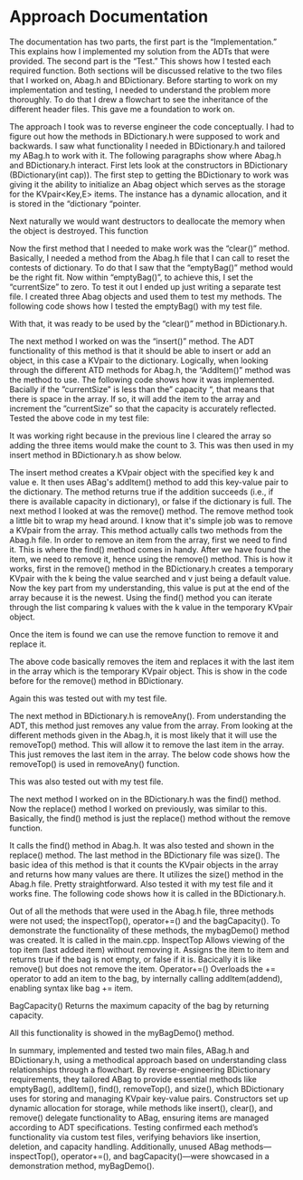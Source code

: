 # Approach Documentation
The documentation has two parts, the first part is the “Implementation.” This explains how I implemented my solution from the ADTs that were provided. The second part is the “Test.” This shows how I tested each required function. Both sections will be discussed relative to the two files that I worked on, Abag.h and BDictionary.
 Before starting to work on my implementation and testing, I needed to understand the problem more thoroughly. To do that I drew a flowchart to see the inheritance of the different header files. This gave me a foundation to work on.

The approach I took was to reverse engineer the code conceptually. I had to figure out how the methods in BDictionary.h were supposed to work and backwards. I saw what functionality I needed in BDictionary.h and tailored my ABag.h to work with it. The following paragraphs show where Abag.h and BDictionary.h interact.
First lets look at the constructors in BDictionary (BDictionary(int cap)). The first step to getting the BDictionary to work was giving it the ability to initialize an Abag object which serves as the storage for the KVpair<Key,E> items. The instance has a dynamic allocation, and it is stored in the “dictionary “pointer.

Next naturally we would want destructors to deallocate the memory when the object is destroyed. This function

Now the first method that I needed to make work was the “clear()” method. Basically, I needed a method from the Abag.h file that I can call to reset the contests of dictionary. To do that I saw that the “emptyBag()” method would be the right fit.
Now within “emptyBag()”, to achieve this, I set the “currentSize” to zero.
To test it out I ended up just writing a separate test file. I created three Abag objects and used them to test my methods. 
The following code shows how I tested the emptyBag() with my test file.


With that, it was ready to be used by the “clear()” method in BDictionary.h.


The next method I worked on was the “insert()” method. The ADT functionality of this method is that it should be able to insert or add an object, in this case a KVpair to the dictionary. Logically, when looking through the different ATD methods for Abag.h, the “AddItem()” method was the method to use. The following code shows how it was implemented.
Bacially  if the ”currentSize" is less than the” capacity “, that means that there is space in the array. If so, it will add the item to the array and increment the ”currentSize” so that the capacity is accurately reflected.
Tested the above code in my test file: 


It was working right because in the previous line I cleared the array so adding the three items would make the count to 3.
This was then used in my insert method in BDictionary.h as show below.

The insert method creates a KVpair object with the specified key k and value e. It then uses ABag's addItem() method to add this key-value pair to the dictionary. The method returns true if the addition succeeds (i.e., if there is available capacity in dictionary), or false if the dictionary is full.
The next method I looked at was the remove() method. The remove method took a little bit to wrap my head around.  I know that it's simple job was to remove a KVpair from the array. This method actually calls two methods from the Abag.h file. In order to remove an item from the array, first we need to find it. This is where the find() method comes in handy. After we have found the item, we need to remove it, hence using the remove() method.
This is how it works, first in the remove() method in the BDictionary.h  creates a temporary KVpair with the k being the value searched and v just being a default value. Now the key part from my understanding, this value is put at the end of the array because it is the newest.  Using the find() method you can iterate through the list comparing k values with the k value in the temporary KVpair object.

Once the item is found we can use the remove function to remove it and replace it.
 
The above code basically removes the item and replaces it with the last item in the array which is the temporary KVpair object. This is show in the code before for the remove() method in BDictionary.

Again this was tested out with my test file.

The next method in BDictionary.h is removeAny(). From understanding the ADT, this method just removes any value from the array.
From looking at the different methods given in the Abag.h, it is most likely that it will use the removeTop() method. This will allow it to remove the last item in the array.
This just removes the last item in the array. The below code shows how the removeTop() is used in removeAny() function.

This was also tested out with my test file.


The next method I worked on in the BDictionary.h was the find() method. Now the replace() method I worked on previously, was similar to this. Basically, the find() method is just the replace() method without the remove function.

It calls the find() method in Abag.h.
It was also tested and shown in the replace() method.
The last method in the BDictionary file was size(). The basic idea of this method is that it counts the KVpair objects in the array and returns how many values are there. It utilizes the size() method in the Abag.h file.
Pretty straightforward. Also tested it with my test file and it works fine. The following code shows how it is called in the BDictionary.h.


Out of all the methods that were used in the Abag.h file, three methods were not used; the inspectTop(), operator+=() and the bagCapacity(). To demonstrate the functionality of these methods, the mybagDemo() method was created. It is called in the main.cpp.
InspectTop Allows viewing of the top item (last added item) without removing it. Assigns the item to item and returns true if the bag is not empty, or false if it is.
Bacically it is like remove() but does not remove the item.
Operator+=() Overloads the += operator to add an item to the bag, by internally calling addItem(addend), enabling syntax like bag += item.

BagCapacity() Returns the maximum capacity of the bag by returning capacity.

All this functionality is showed in the myBagDemo() method.

In summary, implemented and tested two main files, ABag.h and BDictionary.h, using a methodical approach based on understanding class relationships through a flowchart. By reverse-engineering BDictionary requirements, they tailored ABag to provide essential methods like emptyBag(), addItem(), find(), removeTop(), and size(), which BDictionary uses for storing and managing KVpair key-value pairs. Constructors set up dynamic allocation for storage, while methods like insert(), clear(), and remove() delegate functionality to ABag, ensuring items are managed according to ADT specifications. Testing confirmed each method’s functionality via custom test files, verifying behaviors like insertion, deletion, and capacity handling. Additionally, unused ABag methods—inspectTop(), operator+=(), and bagCapacity()—were showcased in a demonstration method, myBagDemo().